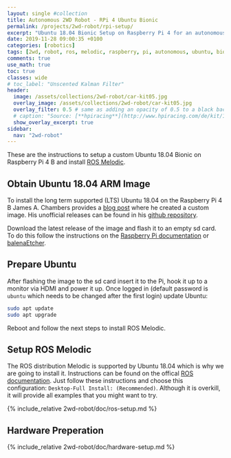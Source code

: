 ```yaml
---
layout: single #collection
title: Autonomous 2WD Robot - RPi 4 Ubuntu Bionic
permalink: /projects/2wd-robot/rpi-setup/
excerpt: "Ubuntu 18.04 Bionic Setup on Raspberry Pi 4 for an autonomous 2WD Robot running ROS melodic to sense and act in an environment."
date: 2019-11-28 09:00:35 +0100
categories: [robotics]
tags: [2wd, robot, ros, melodic, raspberry, pi, autonomous, ubuntu, bionic]
comments: true
use_math: true
toc: true
classes: wide
# toc_label: "Unscented Kalman Filter"
header:
  image: /assets/collections/2wd-robot/car-kit05.jpg
  overlay_image: /assets/collections/2wd-robot/car-kit05.jpg
  overlay_filter: 0.5 # same as adding an opacity of 0.5 to a black background
  # caption: "Source: [**hpiracing**](http://www.hpiracing.com/de/kit/114343)"
  show_overlay_excerpt: true
sidebar:
  nav: "2wd-robot"
---
```


These are the instructions to setup a custom Ubuntu 18.04 Bionic on Raspberry Pi 4 B and install [ROS Melodic](http://wiki.ros.org/melodic).

## Obtain Ubuntu 18.04 ARM Image

To install the long term supported (LTS) Ubuntu 18.04 on the Raspberry Pi 4 B James A. Chambers provides a [blog post](https://jamesachambers.com/raspberry-pi-4-ubuntu-server-desktop-18-04-3-image-unofficial/) where
he created a custom image. His unofficial releases can be found in his [github repository](https://github.com/TheRemote/Ubuntu-Server-raspi4-unofficial/releases). 

Download the latest release of the image and flash it to an empty sd card. To do this follow the instructions on the [Raspberry Pi documentation](https://www.raspberrypi.org/documentation/installation/installing-images/) or [balenaEtcher](https://www.balena.io/etcher/).

## Prepare Ubuntu

After flashing the image to the sd card insert it to the Pi, hook it up to a monitor via HDMI and power it up.
Once logged in (default password is `ubuntu` which needs to be changed after the first login) update Ubuntu:

```bash
sudo apt update
sudo apt upgrade
```
Reboot and follow the next steps to install ROS Melodic.

## Setup ROS Melodic

The ROS distribution Melodic is supported by Ubuntu 18.04 which is why we are going to install it.
Instructions can be found on the offical [ROS documentation](http://wiki.ros.org/melodic/Installation/Ubuntu).
Just follow these instructions and choose this configuration: `Desktop-Full Install: (Recommended)`. 
Although it is overkill, it will provide all examples that you might want to try.



{% include_relative 2wd-robot/doc/ros-setup.md %}


## Hardware Preperation

{% include_relative 2wd-robot/doc/hardware-setup.md %}
